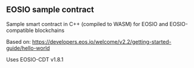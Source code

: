 ## EOSIO sample contract
Sample smart contract in C++ (compiled to WASM) for EOSIO and EOSIO-compatible blockchains

Based on: https://developers.eos.io/welcome/v2.2/getting-started-guide/hello-world


Uses EOSIO-CDT v1.8.1